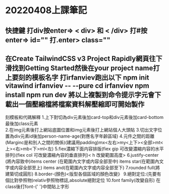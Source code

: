 # 20220408上課筆記 
快捷鍵
打div按enter=> < div> 和 < /div>
打#按enter=> id="" 
打.enter> class=""
-------------------------------------------------------------------
在Create TailwindCSS v3 Project Rapidly網頁往下滑找到Getting Started然後在your project name打上要刻的模板名字
打irfanviev跑出以下
npm init vitawind irfanviev -- --pure
cd irfanviev
npm install
npm run dev
將以上複製到命令提示字元會下載出一個壓縮檔將檔案資料解壓縮即可開始製作
----------------------------------------------------------------------
刻模板和代碼解釋
1.上下對切為div元素後加card-top和div元素後加card-bottom最後加class元素  
2.在img元素後打上網站底圖位置和img元素後打上網站個人大頭貼
3.切出文字位置為div元素id後加person-name-age(對應名字年齡區域) 
4.元件之間的距離(Marginc是和別人之間的關係)(建議用padding)mx<左右>my<上下><全部>mt<上><右>mb<下>ml<左)
5.fiex濃縮下面内容排版(fiex gip 可改變濃縮内容的水平排列)(fiex col 可改變濃縮內容的垂直排列)< h 改變範圍高度>
6.justify-center (將內容致中)items center (在範圍內文字或内容全部至中) items star(在範圍內文字或内容全部至上) items and(在範圍內文字或内容全部至下)
7.rounded full(將建築切成圓形) 
8.border-(顏色)<版型各個區域的顏色改變》
9.絕對定位:(先要有個比對參照物)relativ參照物標誌,absolute絕對定位
10.font family(改變自形)
   在class後打font-{' '}中間貼上字形